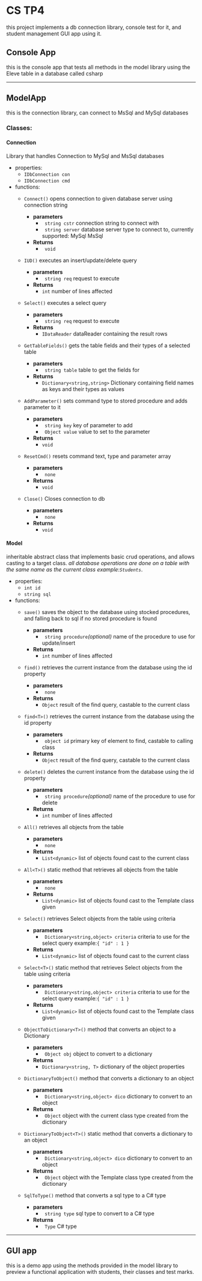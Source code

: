 # CS TP4
this project implements a db connection library, console test for it, and student management GUI app using it.

## Console App
this is the console app that tests all methods in the model library using the Eleve table in a database called csharp

---

## ModelApp
this is the connection library, can connect to MsSql and MySql databases

### Classes:
#### Connection 
Library that handles Connection to MySql and MsSql databases
  - properties:
    - `IDbConnection con`  
    - `IDbConnection cmd`
  - functions:
    - `Connect()` opens connection to given database server using connection string
      - **parameters**
        - ` string cstr` connection string to connect with
        - ` string server` database server type to connect to, currently supported: MySql MsSql
      - **Returns**
        - ` void`
    
    
    - `IUD()` executes an insert/update/delete query
      - **parameters**
        - ` string req` request to execute
      - **Returns**
        - `int` number of lines affected


    - `Select()` executes a select query
      - **parameters**
        - ` string req` request to execute
      - **Returns**
        - `IDataReader` dataReader containing the result rows


    - `GetTableFields()` gets the table fields and their types of a selected table
      - **parameters**
        - ` string table` table to get the fields for
      - **Returns**
        - `Dictionary<string,string>` Dictionary containing field names as keys and their types as values


    - `AddParameter()` sets command type to stored procedure and adds parameter to it
      - **parameters**
        - ` string key` key of parameter to add 
        - ` Object value` value to set to the parameter
      - **Returns**
        - `void`

    - `ResetCmd()` resets command text, type and parameter array
      - **parameters**
        - ` none`
      - **Returns**
        - `void`
    
    - `Close()` Closes connection to db
      - **parameters**
        - ` none`
      - **Returns**
        - `void`


#### Model
inheritable abstract class that implements basic crud operations, and allows casting to a target class.
*all database operations are done on a table with the same name as the current class example:`Students`*.  
  - properties:
    - `int id`
    - `string sql`
  - functions:
    - `save()` saves the object to the database using stocked procedures, and falling back to sql if no stored procedure is found
      - **parameters**
        - ` string procedure`*(optional)* name of the procedure to use for update/insert
      - **Returns**
        - `int` number of lines affected
    
    
    - `find()` retrieves the current instance from the database using the id property
      - **parameters**
        - ` none`
      - **Returns**
        - `Object` result of the find query, castable to the current class
    - `find<T>()` retrieves the current instance from the database using the id property
      - **parameters**
        - ` object id` primary key of element to find, castable to calling class 
      - **Returns**
        - `Object` result of the find query, castable to the current class


    - `delete()` deletes the current instance from the database using the id property
      - **parameters**
        - ` string procedure`*(optional)* name of the procedure to use for delete 
      - **Returns**
        - `int` number of lines affected


    - `All()` retrieves all objects from the table
      - **parameters**
        - ` none` 
      - **Returns**
        - `List<dynamic>` list of objects found cast to the current class


    - `All<T>()` static method that retrieves all objects from the table
      - **parameters**
        - ` none` 
      - **Returns**
        - `List<dynamic>` list of objects found cast to the Template class given


    - `Select()` retrieves Select objects from the table using criteria
      - **parameters**
        - ` Dictionary<string,object> criteria` criteria to use for the select query example:`{ "id" : 1 }`
      - **Returns**
        - `List<dynamic>` list of objects found cast to the current class


    - `Select<T>()` static method that retrieves Select objects from the table using criteria
      - **parameters**
        - ` Dictionary<string,object> criteria` criteria to use for the select query example:`{ "id" : 1 }`
      - **Returns**
        - `List<dynamic>` list of objects found cast to the Template class given
    
    - `ObjectToDictionary<T>()` method that converts an object to a Dictionary
      - **parameters**
        - ` Object obj` object to convert to a dictionary
      - **Returns**
        - `Dictionary<string, T>` dictionary of the object properties


    - `DictionaryToObject()` method that converts a dictionary to an object
      - **parameters**
        - ` Dictionary<string,object> dico` dictionary to convert to an object
      - **Returns**
        - ` Object` object with the current class type created from the dictionary


    - `DictionaryToObject<T>()` static method that converts a dictionary to an object
      - **parameters**
        - ` Dictionary<string,object> dico` dictionary to convert to an object
      - **Returns**
        - ` Object` object with the Template class type created from the dictionary

    - `SqlToType()` method that converts a sql type to a C# type
      - **parameters**
        - ` string type` sql type to convert to a C# type
      - **Returns**
        - ` Type` C# type
---
## GUI app
this is a demo app using the methods provided in the model library to preview a functional application with students, their classes and test marks.
